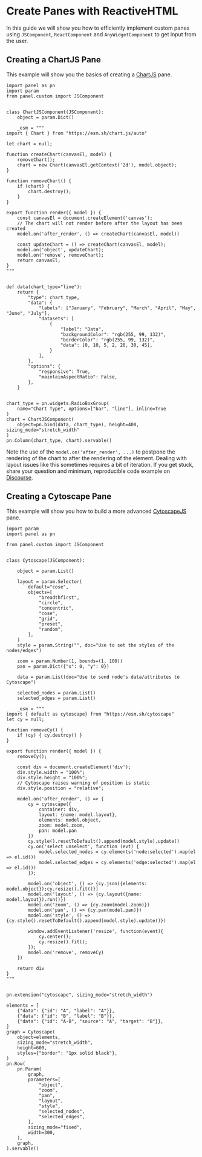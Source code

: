 # Create Panes with ReactiveHTML

In this guide we will show you how to efficiently implement custom panes using `JSComponent`, `ReactComponent` and `AnyWidgetComponent` to get input from the user.

## Creating a ChartJS Pane

This example will show you the basics of creating a [ChartJS](https://www.chartjs.org/docs/latest/) pane.

```{pyodide}
import panel as pn
import param
from panel.custom import JSComponent


class ChartJSComponent(JSComponent):
    object = param.Dict()

    _esm = """
import { Chart } from "https://esm.sh/chart.js/auto"

let chart = null;

function createChart(canvasEl, model) {
    removeChart();
    chart = new Chart(canvasEl.getContext('2d'), model.object);
}

function removeChart() {
    if (chart) {
        chart.destroy();
    }
}

export function render({ model }) {
    const canvasEl = document.createElement('canvas');
    // The chart will not render before after the layout has been created
    model.on('after_render', () => createChart(canvasEl, model))

    const updateChart = () => createChart(canvasEl, model);
    model.on('object', updateChart);
    model.on('remove', removeChart);
    return canvasEl;
}
"""


def data(chart_type="line"):
    return {
        "type": chart_type,
        "data": {
            "labels": ["January", "February", "March", "April", "May", "June", "July"],
            "datasets": [
                {
                    "label": "Data",
                    "backgroundColor": "rgb(255, 99, 132)",
                    "borderColor": "rgb(255, 99, 132)",
                    "data": [0, 10, 5, 2, 20, 30, 45],
                }
            ],
        },
        "options": {
            "responsive": True,
            "maintainAspectRatio": False,
        },
    }


chart_type = pn.widgets.RadioBoxGroup(
    name="Chart Type", options=["bar", "line"], inline=True
)
chart = ChartJSComponent(
    object=pn.bind(data, chart_type), height=400, sizing_mode="stretch_width"
)
pn.Column(chart_type, chart).servable()
```

Note the use of the `model.on('after_render', ...)` to postpone the rendering of the chart to after the rendering of the element. Dealing with layout issues like this sometimes requires a bit of iteration. If you get stuck, share your question and minimum, reproducible code example on [Discourse](https://discourse.holoviz.org/).

## Creating a Cytoscape Pane

This example will show you how to build a more advanced [CytoscapeJS](https://js.cytoscape.org/) pane.

```{pyodide}
import param
import panel as pn

from panel.custom import JSComponent


class Cytoscape(JSComponent):

    object = param.List()

    layout = param.Selector(
        default="cose",
        objects=[
            "breadthfirst",
            "circle",
            "concentric",
            "cose",
            "grid",
            "preset",
            "random",
        ],
    )
    style = param.String("", doc="Use to set the styles of the nodes/edges")

    zoom = param.Number(1, bounds=(1, 100))
    pan = param.Dict({"x": 0, "y": 0})

    data = param.List(doc="Use to send node's data/attributes to Cytoscape")

    selected_nodes = param.List()
    selected_edges = param.List()

    _esm = """
import { default as cytoscape} from "https://esm.sh/cytoscape"
let cy = null;

function removeCy() {
    if (cy) { cy.destroy() }
}

export function render({ model }) {
    removeCy();

    const div = document.createElement('div');
    div.style.width = "100%";
    div.style.height = "100%";
    // Cytoscape raises warning of position is static
    div.style.position = "relative";

    model.on('after_render', () => {
        cy = cytoscape({
            container: div,
            layout: {name: model.layout},
            elements: model.object,
            zoom: model.zoom,
            pan: model.pan
        })
        cy.style().resetToDefault().append(model.style).update()
        cy.on('select unselect', function (evt) {
            model.selected_nodes = cy.elements('node:selected').map(el => el.id())
            model.selected_edges = cy.elements('edge:selected').map(el => el.id())
        });

        model.on('object', () => {cy.json({elements: model.object});cy.resize().fit()})
        model.on('layout', () => {cy.layout({name: model.layout}).run()})
        model.on('zoom', () => {cy.zoom(model.zoom)})
        model.on('pan', () => {cy.pan(model.pan)})
        model.on('style', () => {cy.style().resetToDefault().append(model.style).update()})

        window.addEventListener('resize', function(event){
            cy.center();
            cy.resize().fit();
        });
        model.on('remove', removeCy)
    })

    return div
}
"""


pn.extension("cytoscape", sizing_mode="stretch_width")

elements = [
    {"data": {"id": "A", "label": "A"}},
    {"data": {"id": "B", "label": "B"}},
    {"data": {"id": "A-B", "source": "A", "target": "B"}},
]
graph = Cytoscape(
    object=elements,
    sizing_mode="stretch_width",
    height=600,
    styles={"border": "1px solid black"},
)
pn.Row(
    pn.Param(
        graph,
        parameters=[
            "object",
            "zoom",
            "pan",
            "layout",
            "style",
            "selected_nodes",
            "selected_edges",
        ],
        sizing_mode="fixed",
        width=300,
    ),
    graph,
).servable()
```

